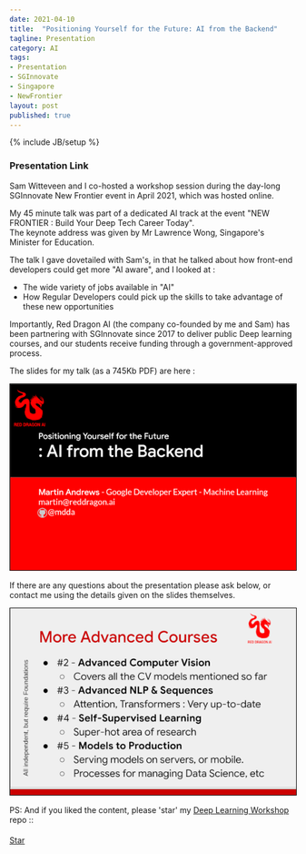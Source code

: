 ```yaml
---
date: 2021-04-10
title:  "Positioning Yourself for the Future: AI from the Backend"
tagline: Presentation
category: AI
tags:
- Presentation
- SGInnovate
- Singapore
- NewFrontier
layout: post
published: true
---
```

{% include JB/setup %}

<!--
GoogleSlides : 
  2021-04-10: 
    Positioning Yourself for the Future: AI from the Backend
      = 220 attendees (?)
!-->


### Presentation Link

Sam Witteveen and I co-hosted a workshop session during the day-long 
SGInnovate New Frontier event in April 2021, which was hosted online.

My 45 minute talk was part of a dedicated AI track at the event "NEW FRONTIER : Build Your Deep Tech Career Today".  
The keynote address was given by Mr Lawrence Wong, Singapore's Minister for Education.  

The talk I gave dovetailed with Sam's, in that he talked about how front-end developers could get 
more "AI aware", and I looked at : 

*  The wide variety of jobs available in "AI"
*  How Regular Developers could pick up the skills to take advantage of these new opportunities

Importantly, Red Dragon AI (the company co-founded by me and Sam) has been partnering with SGInnovate since 2017 
to deliver public Deep learning courses, and our students receive funding through a government-approved process.



The slides for my talk (as a 745Kb PDF) are here :

<!--
# Within ~/sites/mdda.github.io :
cp ~/sketchpad/redcatlabs/2021-04-10_SGInnovate-NewFrontier/2021-04-10_AI-from-the-Backend.pdf ./assets/img/
mv ~/sketchpad/redcatlabs/2021-04-10_SGInnovate-NewFrontier/2021-04-10_AI-from-the-Backend*.png ./assets/img/
# And add to blog git
git add assets/img/2021-04-10_AI-from-the-Backend*
!-->

<a href="http://redcatlabs.com/downloads/2021-04-10_AI-from-the-Backend.pdf" target="_blank">
<img src="/assets/img/2021-04-10_AI-from-the-Backend_600x390.png" alt="Presentation Screenshot" style="border:1px solid #000000" />
</a>

If there are any questions about the presentation please ask below, 
or contact me using the details given on the slides themselves.

<a href="http://redcatlabs.com/downloads/2021-04-10_AI-from-the-Backend.pdf" target="_blank">
<img src="/assets/img/2021-04-10_AI-from-the-Backend_26_600x390.png" alt="Presentation Content Example" style="border:1px solid #000000" />
</a>



PS:  And if you liked the content, please 'star' my <a href="https://github.com/mdda/deep-learning-workshop" target="_blank">Deep Learning Workshop</a> repo ::
<!-- From :: https://buttons.github.io/ -->
<!-- Place this tag where you want the button to render. -->
<span style="position:relative;top:5px;">
<a aria-label="Star mdda/deep-learning-workshop on GitHub" data-count-aria-label="# stargazers on GitHub" data-count-api="/repos/mdda/deep-learning-workshop#stargazers_count" data-count-href="/mdda/deep-learning-workshop/stargazers" data-icon="octicon-star" href="https://github.com/mdda/deep-learning-workshop" class="github-button">Star</a>
<!-- Place this tag right after the last button or just before your close body tag. -->
<script async defer id="github-bjs" src="https://buttons.github.io/buttons.js"></script>
</span>

